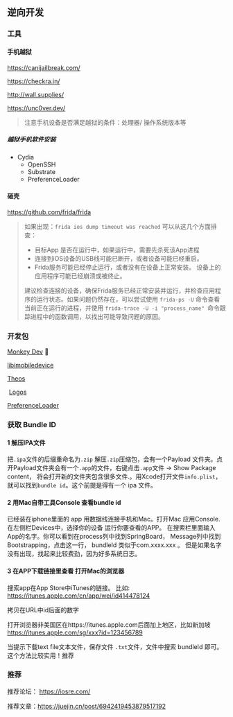 ## 逆向开发

### 工具

#### 手机越狱

https://canijailbreak.com/

https://checkra.in/

http://wall.supplies/

https://unc0ver.dev/

> 注意手机设备是否满足越狱的条件：处理器/ 操作系统版本等



##### 越狱手机软件安装

- Cydia
  - OpenSSH
  - Substrate
  - PreferenceLoader



#### 砸壳

https://github.com/frida/frida

>如果出现：`frida ios dump timeout was reached` 可以从这几个方面排查：
>
>- 目标App 是否在运行中，如果运行中，需要先杀死该App进程
>- 连接到iOS设备的USB线可能已断开，或者设备可能已经重启。
>-  Frida服务可能已经停止运行，或者没有在设备上正常安装。 设备上的应用程序可能已经崩溃或被终止。 
>
>建议检查连接的设备，确保Frida服务已经正常安装并运行，并检查应用程序的运行状态。如果问题仍然存在，可以尝试使用 `frida-ps -U` 命令查看当前正在运行的进程，并使用 `frida-trace -U -i "process_name" `命令跟踪进程中的函数调用，以找出可能导致问题的原因。
>
>



### 开发包

[Monkey Dev](https://github.com/AloneMonkey/MonkeyDev/wiki/%E5%AE%89%E8%A3%85) 💪

[libimobiledevice](https://github.com/libimobiledevice)

[Theos](https://theos.dev/docs/installation)

​	[Logos](https://theos.dev/docs/logos-syntax)

[PreferenceLoader](https://iphonedev.wiki/index.php/PreferenceLoader)



### 获取 Bundle ID

####  1 解压IPA文件 

把`.ipa`文件的后缀重命名为`.zip` 解压`.zip`压缩包，会有一个Payload 文件夹。点开Payload文件夹会有一个`.app`的文件，右键点击`.app`文件 -> Show Package content， 将会打开新的文件夹包含很多文件.。用Xcode打开文件`info.plist`，就可以找到`bundle id`。这个前提是得有一个 ipa 文件。



#### 2 用Mac自带工具Console 查看bundle id

已经装在iphone里面的 app 用数据线连接手机和Mac。打开Mac 应用Console. 在左侧栏Devices中，选择你的设备 运行你要查看的APP。 在搜索栏里面输入App的名字。你可以看到在process列中找到SpringBoard， Message列中找到 Bootstrapping，点击这一行， bundleId 类似于com.xxxx.xxx 。 但是如果名字没有出现，找起来比较费劲，因为好多系统日志。



#### 3 在APP下载链接里查看 打开Mac的浏览器

搜索app在App Store中iTunes的链接。 比如: https://itunes.apple.com/cn/app/wei/id414478124

拷贝在URL中id后面的数字

打开浏览器非美国区在https://itunes.apple.com后面加上地区，比如新加坡 https://itunes.apple.com/sg/xxx?id=123456789

当提示下载text file文本文件，保存文件 `.txt`文件，文件中搜索 bundleId 即可。这个方法比较实用！推荐



### 推荐

推荐论坛： https://iosre.com/ 

推荐文章：https://juejin.cn/post/6942419453879517192
